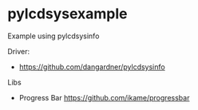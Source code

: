 pylcdsysexample
===============

Example using pylcdsysinfo

Driver:

* https://github.com/dangardner/pylcdsysinfo

Libs

* Progress Bar https://github.com/ikame/progressbar
